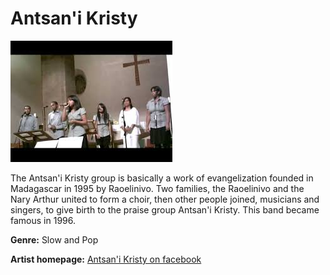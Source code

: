 # Antsan'i Kristy
![Antsan'i Kristy's photo](antsan-i-kristy.jpg)

The Antsan'i Kristy group is basically a work of evangelization founded in Madagascar in 1995 by Raoelinivo.
Two families, the Raoelinivo and the Nary Arthur united to form a choir, then other people joined, musicians and singers, to give birth to the praise group Antsan'i Kristy. This band became famous in 1996.

**Genre:** Slow and Pop

**Artist homepage:** [Antsan'i Kristy on facebook](https://web.facebook.com/Antsa-ani-Kristy-AntsaPraise-372273299469094/?_rdc=1&_rdr)
